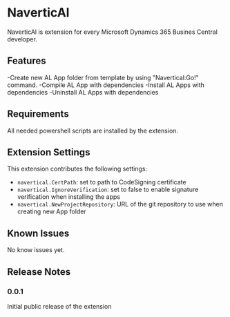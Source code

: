 # NaverticAl

NaverticAl is extension for every Microsoft Dynamics 365 Busines Central developer.

## Features

-Create new AL App folder from template by using "Navertical:Go!" command.
-Compile AL App with dependencies
-Install AL Apps with dependencies
-Uninstall AL Apps with dependencies

## Requirements

All needed powershell scripts are installed by the extension.

## Extension Settings


This extension contributes the following settings:

* `navertical.CertPath`: set to path to CodeSigning certificate
* `navertical.IgnoreVerification`: set to false to enable signature verification when installing the apps
* `navertical.NewProjectRepository`: URL of the git repository to use when creating new App folder

## Known Issues

No know issues yet.

## Release Notes

### 0.0.1

Initial public release of the extension

